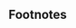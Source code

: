 ## Footnotes
[^1]: Source: [Dev Update 0.8.8 and the new WM](http://lumina-desktop.org/dev-update-0_8_8/).
